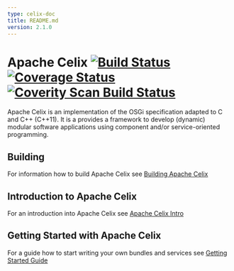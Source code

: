 ```yaml
---
type: celix-doc
title: README.md
version: 2.1.0
---
```


<!--
Licensed to the Apache Software Foundation (ASF) under one or more
contributor license agreements.  See the NOTICE file distributed with
this work for additional information regarding copyright ownership.
The ASF licenses this file to You under the Apache License, Version 2.0
(the "License"); you may not use this file except in compliance with
the License.  You may obtain a copy of the License at
   
    http://www.apache.org/licenses/LICENSE-2.0

Unless required by applicable law or agreed to in writing, software
distributed under the License is distributed on an "AS IS" BASIS,
WITHOUT WARRANTIES OR CONDITIONS OF ANY KIND, either express or implied.
See the License for the specific language governing permissions and
limitations under the License.
-->

# Apache Celix [![Build Status](https://travis-ci.org/apache/celix.svg?branch=develop)](https://travis-ci.org/apache/celix) [![Coverage Status](https://coveralls.io/repos/apache/celix/badge.svg?branch=develop&service=github)](https://coveralls.io/github/apache/celix?branch=develop) [![Coverity Scan Build Status](https://scan.coverity.com/projects/6685/badge.svg)](https://scan.coverity.com/projects/6685)
Apache Celix is an implementation of the OSGi specification adapted to C and C++ (C++11). It is a provides a framework to develop (dynamic) modular software applications using component and/or service-oriented programming.

## Building
For information how to build Apache Celix see [Building Apache Celix](documents/building/readme.html)

## Introduction to Apache Celix
For an introduction into Apache Celix see [Apache Celix Intro](documents/intro/readme.html)

## Getting Started with Apache Celix
For a guide how to start writing your own bundles and services see [Getting Started Guide](documents/getting_started/readme.html)

